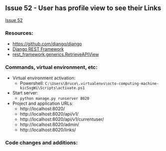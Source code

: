 ## Issue 52 - User has profile view to see their Links
[Issue 52](https://github.com/jperez0917/octo-computing-machine/issues/52)

### Resources:

* https://github.com/django/django
* [Django REST Framework](https://www.django-rest-framework.org/)
* [rest_framework.generics.RetrieveAPIView](https://www.django-rest-framework.org/api-guide/generic-views/#retrieveapiview)

### Commands, virtual environment, etc:

* Virtual environment activation:
    * Powershell: `C:\Users\Bruce\.virtualenvs\octo-computing-machine-kicSxgWi\Scripts\activate.ps1`
* Start server:
    * `python manage.py runserver 8020`
* Project and application URLs:
    * http://localhost:8020/
    * http://localhost:8020/api/v1/
    * http://localhost:8020/api/v1/currentuser/
    * http://localhost:8020/admin/
    * http://localhost:8020/links/

### Code changes and additions:

